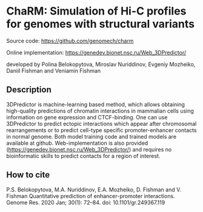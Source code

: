 # ChaRM: Simulation of Hi-C profiles for genomes with structural variants


Source code: https://github.com/genomech/charm

Online implementation: https://genedev.bionet.nsc.ru/Web_3DPredictor/

developed by Polina Belokopytova, Miroslav Nuriddinov, Evgeniy Mozheiko, Daniil Fishman and Veniamin Fishman


## Description

3DPredictor is machine-learning based method, which allows obtaining high-quality predictions of chromatin interactions in mammalian cells using information on gene expression and CTCF-binding. One can use 3DPredictor to predict ectopic interactions which appear after chromosomal rearrangements or to predict cell-type specific promoter-enhancer contacts in normal genome. Both model training code and trained models are available at github. Web-implementation is also provided (https://genedev.bionet.nsc.ru/Web_3DPredictor/) and requires no bioinformatic skills to predict contacts for a region of interest. 

## How to cite
P.S. Belokopytova, M.A. Nuriddinov, E.A. Mozheiko, D. Fishman and V. Fishman Quantitative prediction of enhancer-promoter interactions.  Genome Res. 2020 Jan; 30(1): 72–84. doi: 10.1101/gr.249367.119
